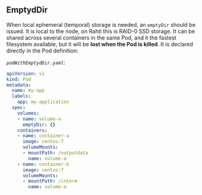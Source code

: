 ## EmptydDir

When local ephemeral (temporal) storage is needed, an `emptyDir` should be issued. It is local to the node, on Rahti this is RAID-0 SSD storage. It can be shared across several containers in the same Pod, and it the fastest filesystem available, but it will be **lost when the Pod is killed**. It is declared directly in the Pod definition:

*`podWithEmptydDir.yaml`*:

```yaml
apiVersion: v1
kind: Pod
metadata:
  name: my-app
  labels:
    app: my-application
  spec:
    volumes:
    - name: volume-a
      emptyDir: {}
    containers:
    - name: container-a
      image: centos:7
      volumeMounts:
      - mountPath: /outputdata
        name: volume-a
    - name: container-b
      image: centos:7
      volumeMounts:
      - mountPath: /interm
        name: volume-a
```

